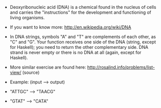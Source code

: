 - Deoxyribonucleic acid (DNA) is a chemical found in the nucleus of cells and carries the "instructions" for the development and functioning of living organisms.

- If you want to know more: http://en.wikipedia.org/wiki/DNA

- In DNA strings, symbols "A" and "T" are complements of each other, as "C" and "G". Your function receives one side of the DNA (string, except for Haskell); you need to return the other complementary side. DNA strand is never empty or there is no DNA at all (again, except for Haskell).

- More similar exercise are found here: http://rosalind.info/problems/list-view/ (source)

- Example: (input --> output)

- "ATTGC" --> "TAACG"
- "GTAT" --> "CATA"

